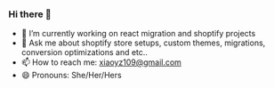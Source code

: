 ### Hi there 👋

- 🔭 I’m currently working on react migration and shoptify projects
- 💬 Ask me about shoptify store setups, custom themes, migrations, conversion optimizations and etc..
- 📫 How to reach me: xiaoyz109@gmail.com
- 😄 Pronouns: She/Her/Hers

